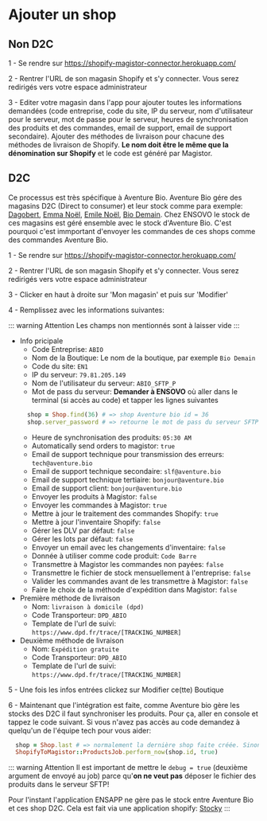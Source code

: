 # Ajouter un shop

## Non D2C
1 - Se rendre sur https://shopify-magistor-connector.herokuapp.com/

2 - Rentrer l'URL de son magasin Shopify et s'y connecter. Vous serez redirigés vers votre espace administrateur

3 - Editer votre magasin dans l'app pour ajouter toutes les informations demandées (code entreprise, code du site, IP du serveur, nom d'utilisateur pour le serveur, mot de passe pour le serveur, heures de synchronisation des produits et des commandes, email de support, email de support secondaire). Ajouter des méthodes de livraison pour chacune des méthodes de livraison de Shopify. **Le nom doit être le même que la dénomination sur Shopify** et le code est généré par Magistor.


## D2C
Ce processus est très spécifique à Aventure Bio. Aventure Bio gére des magasins D2C (Direct to consumer) et leur stock comme para exemple: [Dagobert](https://dagobert.shop/), [Emma Noël](https://emmanoel.bio/), [Emile Noël](https://emilenoel.bio/), [Bio Demain](https://biodemain.shop/). Chez ENSOVO le stock de ces magasins est géré ensemble avec le stock d'Aventure Bio. C'est pourquoi c'est immportant d'envoyer les commandes de ces shops comme des commandes Aventure Bio.

1 - Se rendre sur https://shopify-magistor-connector.herokuapp.com/

2 - Rentrer l'URL de son magasin Shopify et s'y connecter. Vous serez redirigés vers votre espace administrateur

3 - Clicker en haut à droite sur 'Mon magasin' et puis sur 'Modifier'

4 - Remplissez avec les informations suivantes:

::: warning Attention
  Les champs non mentionnés sont à laisser vide
:::

* Info pricipale 
  * Code Entreprise: `ABIO`
  * Nom de la Boutique: Le nom de la boutique, par exemple `Bio Demain`
  * Code du site: `EN1`
  * IP du serveur: `79.81.205.149`
  * Nom de l'utilisateur du serveur: `ABIO_SFTP_P`
  * Mot de pass du serveur: **Demander à ENSOVO** où aller dans le terminal (si accès au code) et tapper les lignes suivantes
  ```ruby
    shop = Shop.find(36) # => shop Aventure bio id = 36
    shop.server_password # => retourne le mot de pass du serveur SFTP
  ```
  * Heure de synchronisation des produits: `05:30 AM`
  * Automatically send orders to magistor: `true`
  * Email de support technique pour transmission des erreurs: `tech@aventure.bio`
  * Email de support technique secondaire: `slf@aventure.bio`
  * Email de support technique tertiaire: `bonjour@aventure.bio`
  * Email de support client: `bonjour@aventure.bio`
  * Envoyer les produits à Magistor: `false`
  * Envoyer les commandes à Magistor: `true`
  * Mettre à jour le traitement des commandes Shopify: `true`
  * Mettre à jour l'inventaire Shopify: `false`
  * Gérer les DLV par défaut: `false`
  * Gérer les lots par défaut: `false`
  * Envoyer un email avec les changements d'inventaire: `false`
  * Donnée à utiliser comme code produit: `Code Barre`
  * Transmettre à Magistor les commandes non payées: `false`
  * Transmettre le fichier de stock mensuellement à l'entreprise: `false`
  * Valider les commandes avant de les transmettre à Magistor: `false`
  * Faire le choix de la méthode d'expédition dans Magistor: `false`
* Première méthode de livraison
  * Nom: `livraison à domicile (dpd)`
  * Code Transporteur: `DPD_ABIO`
  * Template de l'url de suivi: `https://www.dpd.fr/trace/[TRACKING_NUMBER]`
* Deuxième méthode de livraison
  * Nom: `Expédition gratuite`
  * Code Transporteur: `DPD_ABIO`
  * Template de l'url de suivi: `https://www.dpd.fr/trace/[TRACKING_NUMBER]`

5 - Une fois les infos entrées clickez sur Modifier ce(tte) Boutique

6 - Maintenant que l'intégration est faite, comme Aventure bio gère les stocks des D2C il faut synchroniser les
produits. Pour ça, aller en console et tappez le code suivant. Si vous n'avez pas accès au code demandez à quelqu'un de
l'équipe tech pour vous aider:
```ruby
  shop = Shop.last # => normalement la dernière shop faite créée. Sinon cherchez par l'id
  ShopifyToMagistor::ProductsJob.perform_now(shop.id, true)
```
::: warning Attention
  Il est important de mettre le `debug = true` (deuxième argument de envoyé au job) parce qu'**on ne veut pas** déposer le fichier des produits dans le serveur SFTP!

  Pour l'instant l'application ENSAPP ne gère pas le stock entre Aventure Bio et ces shop D2C. Cela est fait via une application shopify: [Stocky](https://apps.shopify.com/stocky)
:::
